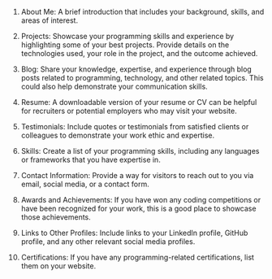 1. About Me: A brief introduction that includes your background, skills, and areas of interest.

2. Projects: Showcase your programming skills and experience by highlighting some of your best projects. Provide details on the technologies used, your role in the project, and the outcome achieved.

3. Blog: Share your knowledge, expertise, and experience through blog posts related to programming, technology, and other related topics. This could also help demonstrate your communication skills.

4. Resume: A downloadable version of your resume or CV can be helpful for recruiters or potential employers who may visit your website.

5. Testimonials: Include quotes or testimonials from satisfied clients or colleagues to demonstrate your work ethic and expertise.

6. Skills: Create a list of your programming skills, including any languages or frameworks that you have expertise in.

7. Contact Information: Provide a way for visitors to reach out to you via email, social media, or a contact form.

8. Awards and Achievements: If you have won any coding competitions or have been recognized for your work, this is a good place to showcase those achievements.

9. Links to Other Profiles: Include links to your LinkedIn profile, GitHub profile, and any other relevant social media profiles.

10. Certifications: If you have any programming-related certifications, list them on your website.